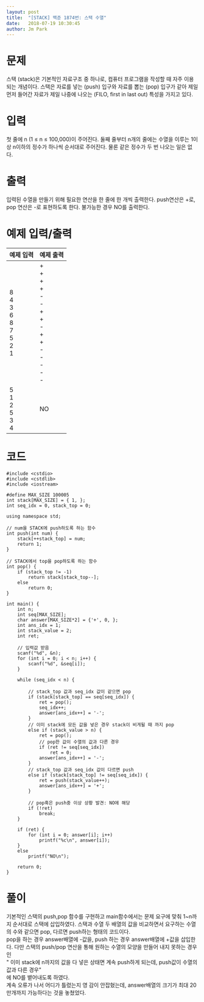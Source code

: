 ```yaml
---
layout: post
title:  "[STACK] 백준 1874번: 스택 수열"
date:   2018-07-19 10:30:45
author: Jm Park
---
```


# 문제
스택 (stack)은 기본적인 자료구조 중 하나로, 컴퓨터 프로그램을 작성할 때 자주 이용되는 개념이다. 스택은 자료를 넣는 (push) 입구와 자료를 뽑는 (pop) 입구가 같아 제일 먼저 들어간 자료가 제일 나중에 나오는 (FILO, first in last out) 특성을 가지고 있다.  

# 입력
첫 줄에 n (1 ≤ n ≤ 100,000)이 주어진다. 둘째 줄부터 n개의 줄에는 수열을 이루는 1이상 n이하의 정수가 하나씩 순서대로 주어진다. 물론 같은 정수가 두 번 나오는 일은 없다.  

# 출력
입력된 수열을 만들기 위해 필요한 연산을 한 줄에 한 개씩 출력한다. push연산은 +로, pop 연산은 -로 표현하도록 한다. 불가능한 경우 NO를 출력한다.  

# 예제 입력/출력
| 예제 입력                                                     | 예제 출력                                                                                                      |
| :-------------------------------------------------------- | :--------------------------------------------------------------------------------------------------------- |
| 8<br />4<br />3<br />6<br />8<br />7<br />5<br />2<br />1 | +<br />+<br />+<br />+<br />-<br />-<br />+<br />+<br />-<br />+<br />+<br />-<br />-<br />-<br />-<br />- |
| 5<br />1<br />2<br />5<br />3<br />4                      | NO                                                                                                         |

# 코드
```{.cpp}
#include <cstdio>
#include <cstdlib>
#include <iostream>

#define MAX_SIZE 100005
int stack[MAX_SIZE] = { 1, };
int seq_idx = 0, stack_top = 0;

using namespace std;

// num을 STACK에 push하도록 하는 함수
int push(int num) {
	stack[++stack_top] = num;
	return 1;
}

// STACK에서 top을 pop하도록 하는 함수
int pop() {
	if (stack_top != -1) 
		return stack[stack_top--];
	else
		return 0;
}

int main() {
	int n;
	int seq[MAX_SIZE];
	char answer[MAX_SIZE*2] = {'+', 0, };
	int ans_idx = 1;
	int stack_value = 2;
	int ret;

	// 입력값 받음
	scanf("%d", &n);
	for (int i = 0; i < n; i++) {
		scanf("%d", &seq[i]);
	}

	while (seq_idx < n) {
		
		// stack_top 값과 seq_idx 값이 같으면 pop
		if (stack[stack_top] == seq[seq_idx]) {
			ret = pop();
			seq_idx++;
			answer[ans_idx++] = '-';
		}
		// 이미 stack에 모든 값을 넣은 경우 stack이 비게될 때 까지 pop
		else if (stack_value > n) {
			ret = pop();
			// pop한 값이 수열의 값과 다른 경우
			if (ret != seq[seq_idx])
				ret = 0;
			answer[ans_idx++] = '-';
		}
		// stack_top 값과 seq_idx 값이 다르면 push
		else if (stack[stack_top] != seq[seq_idx]) {
			ret = push(stack_value++);
			answer[ans_idx++] = '+';
		}

		// pop혹은 push중 이상 상황 발견: NO에 해당
		if (!ret)
			break;
	}

	if (ret) {
		for (int i = 0; answer[i]; i++)
			printf("%c\n", answer[i]);
	}
	else
		printf("NO\n");

	return 0;
}
```

# 풀이
기본적인 스택의 push,pop 함수를 구현하고 main함수에서는 문제 요구에 맞춰 1~n까지 순서대로 스택에 삽입하였다.  스택과 수열 두 배열의 값을 비교하면서 요구하는 수열의 수와 같으면 pop, 다르면 push하는 형태의 코드이다.  
pop을 하는 경우 answer배열에 -값을, push 하는 경우 answer배열에 +값을 삽입한다. 다만 스택의 push/pop 연산을 통해 원하는 수열의 모양을 만들어 내지 못하는 경우인  
" 이미 stack에 n까지의 값을 다 넣은 상태면 계속 push하게 되는데, push값이 수열의 값과 다른 경우"  
에 NO를 뱉어내도록 하였다.  
계속 오류가 나서 어디가 틀렸는지 영 감이 안잡혔는데, answer배열의 크기가 최대 20만개까지 가능하다는 것을 놓쳤었다.  